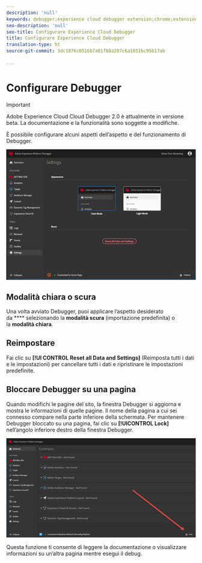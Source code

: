 ```yaml
---
description: 'null'
keywords: debugger;experience cloud debugger extension;chrome;extension;configure
seo-description: 'null'
seo-title: Configurare Experience Cloud Debugger
title: Configurare Experience Cloud Debugger
translation-type: ht
source-git-commit: 3dc1876c0516b7a81f68a207c6a1651bc95b17ab

---
```



# Configurare Debugger

>[!IMPORTANT]
>
>Adobe Experience Cloud Cloud Debugger 2.0 è attualmente in versione beta. La documentazione e la funzionalità sono soggette a modifiche.

È possibile configurare alcuni aspetti dell’aspetto e del funzionamento di Debugger.

![](assets/settings.jpg)

## Modalità chiara o scura

Una volta avviato Debugger, puoi applicare l’aspetto desiderato da **** selezionando la **modalità scura** (importazione predefinita) o la **modalità chiara**.

## Reimpostare

Fai clic su **[!UI CONTROL Reset all Data and Settings]** (Reimposta tutti i dati e le impostazioni) per cancellare tutti i dati e ripristinare le impostazioni predefinite.

## Bloccare Debugger su una pagina

Quando modifichi le pagine del sito, la finestra Debugger si aggiorna e mostra le informazioni di quelle pagine. Il nome della pagina a cui sei connesso compare nella parte inferiore della schermata. Per mantenere Debugger bloccato su una pagina, fai clic su **[!UICONTROL Lock]** nell’angolo inferiore destro della finestra Debugger.

![](assets/lock.jpg)

Questa funzione ti consente di leggere la documentazione o visualizzare informazioni su un’altra pagina mentre esegui il debug.